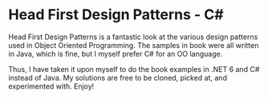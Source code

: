 # Head First Design Patterns - C\#

Head First Design Patterns is a fantastic look at the various design patterns used in Object Oriented Programming. The samples in book were all written in Java, which is fine, but I myself prefer C\# for an OO language.

Thus, I have taken it upon myself to do the book examples in .NET 6 and C\# instead of Java. My solutions are free to be cloned, picked at, and experimented with. Enjoy!
